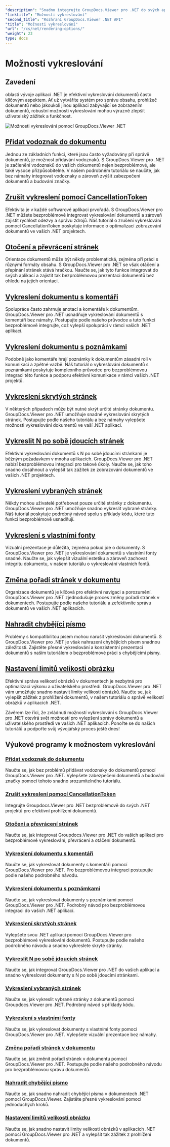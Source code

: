 ```yaml
---
"description": "Snadno integrujte GroupDocs.Viewer pro .NET do svých aplikací s návody na možnosti vykreslování, od přidávání vodoznaků až po úpravu písem."
"linktitle": "Možnosti vykreslování"
"second_title": "Rozhraní GroupDocs.Viewer .NET API"
"title": "Možnosti vykreslování"
"url": "/cs/net/rendering-options/"
"weight": 23
type: docs
---
```

# Možnosti vykreslování


## Zavedení

oblasti vývoje aplikací .NET je efektivní vykreslování dokumentů často klíčovým aspektem. Ať už vytváříte systém pro správu obsahu, prohlížeč dokumentů nebo jakoukoli jinou aplikaci zabývající se zobrazením dokumentů, robustní možnosti vykreslování mohou výrazně zlepšit uživatelský zážitek a funkčnost.

![Možnosti vykreslování pomocí GroupDocs.Viewer .NET](/viewer/rendering-options/image.png)

## [Přidat vodoznak do dokumentu](./add-watermark/)

Jednou ze základních funkcí, které jsou často vyžadovány při správě dokumentů, je možnost přidávání vodoznaků. S GroupDocs.Viewer pro .NET je začlenění vodoznaků do vašich dokumentů nejen bezproblémové, ale také vysoce přizpůsobitelné. V našem podrobném tutoriálu se naučíte, jak bez námahy integrovat vodoznaky a zároveň zvýšit zabezpečení dokumentů a budování značky.

## [Zrušit vykreslení pomocí CancellationToken](./cancel-render-cancellation-token/)

Efektivita je v každé softwarové aplikaci prvořadá. S GroupDocs.Viewer pro .NET můžete bezproblémově integrovat vykreslování dokumentů a zároveň zajistit rychlost odezvy a správu zdrojů. Náš tutoriál o zrušení vykreslování pomocí CancellationToken poskytuje informace o optimalizaci zobrazování dokumentů ve vašich .NET projektech.

## [Otočení a převrácení stránek](./flip-rotate-pages/)

Orientace dokumentů může být někdy problematická, zejména při práci s různými formáty obsahu. S GroupDocs.Viewer pro .NET se však otáčení a přepínání stránek stává hračkou. Naučte se, jak tyto funkce integrovat do svých aplikací a zajistit tak bezproblémovou prezentaci dokumentů bez ohledu na jejich orientaci.

## [Vykreslení dokumentu s komentáři](./render-document-comments/)

Spolupráce často zahrnuje anotaci a komentáře k dokumentům. GroupDocs.Viewer pro .NET usnadňuje vykreslování dokumentů s komentáři bez námahy. Postupujte podle našeho průvodce a tuto funkci bezproblémově integrujte, což vylepší spolupráci v rámci vašich .NET aplikací.

## [Vykreslení dokumentu s poznámkami](./render-document-notes/)

Podobně jako komentáře hrají poznámky k dokumentům zásadní roli v komunikaci a zpětné vazbě. Náš tutoriál o vykreslování dokumentů s poznámkami poskytuje komplexního průvodce pro bezproblémovou integraci této funkce a podporu efektivní komunikace v rámci vašich .NET projektů.

## [Vykreslení skrytých stránek](./render-hidden-pages/)

V některých případech může být nutné skrýt určité stránky dokumentu. GroupDocs.Viewer pro .NET umožňuje snadné vykreslování skrytých stránek. Postupujte podle našeho tutoriálu a bez námahy vylepšete možnosti vykreslování dokumentů ve vaší .NET aplikaci.

## [Vykreslit N po sobě jdoucích stránek](./render-n-consecutive-pages/)

Efektivní vykreslování dokumentů s N po sobě jdoucími stránkami je běžným požadavkem v mnoha aplikacích. GroupDocs.Viewer pro .NET nabízí bezproblémovou integraci pro takové úkoly. Naučte se, jak toho snadno dosáhnout a vylepšit tak zážitek ze zobrazování dokumentů ve vašich .NET projektech.

## [Vykreslení vybraných stránek](./render-selected-pages/)

Někdy mohou uživatelé potřebovat pouze určité stránky z dokumentu. GroupDocs.Viewer pro .NET umožňuje snadno vykreslit vybrané stránky. Náš tutoriál poskytuje podrobný návod spolu s příklady kódu, které tuto funkci bezproblémově usnadňují.

## [Vykreslení s vlastními fonty](./render-custom-fonts/)

Vizuální prezentace je důležitá, zejména pokud jde o dokumenty. S GroupDocs.Viewer pro .NET je vykreslování dokumentů s vlastními fonty snadné. Naučte se, jak vylepšit vizuální estetiku a zároveň zachovat integritu dokumentu, v našem tutoriálu o vykreslování vlastních fontů.

## [Změna pořadí stránek v dokumentu](./reorder-pages/)

Organizace dokumentů je klíčová pro efektivní navigaci a porozumění. GroupDocs.Viewer pro .NET zjednodušuje proces změny pořadí stránek v dokumentech. Postupujte podle našeho tutoriálu a zefektivníte správu dokumentů ve vašich .NET aplikacích.

## [Nahradit chybějící písmo](./replace-missing-font/)

Problémy s kompatibilitou písem mohou narušit vykreslování dokumentů. S GroupDocs.Viewer pro .NET je však nahrazení chybějících písem snadnou záležitostí. Zajistěte přesné vykreslování a konzistentní prezentaci dokumentů s naším tutoriálem o bezproblémové práci s chybějícími písmy.

## [Nastavení limitů velikosti obrázku](./set-image-size-limits/)

Efektivní správa velikostí obrázků v dokumentech je nezbytná pro optimalizaci výkonu a uživatelského prostředí. GroupDocs.Viewer pro .NET vám umožňuje snadno nastavit limity velikosti obrázků. Naučte se, jak vylepšit zážitek z prohlížení dokumentů, v našem tutoriálu o správě velikostí obrázků v aplikacích .NET.

Závěrem lze říci, že zvládnutí možností vykreslování s GroupDocs.Viewer pro .NET otevírá svět možností pro vylepšení správy dokumentů a uživatelského prostředí ve vašich .NET aplikacích. Ponořte se do našich tutoriálů a podpořte svůj vývojářský proces ještě dnes!
## Výukové programy k možnostem vykreslování
### [Přidat vodoznak do dokumentu](./add-watermark/)
Naučte se, jak bez problémů přidávat vodoznaky do dokumentů pomocí GroupDocs.Viewer pro .NET. Vylepšete zabezpečení dokumentů a budování značky pomocí tohoto snadno srozumitelného tutoriálu.
### [Zrušit vykreslení pomocí CancellationToken](./cancel-render-cancellation-token/)
Integrujte Groupdocs.Viewer pro .NET bezproblémově do svých .NET projektů pro efektivní prohlížení dokumentů.
### [Otočení a převrácení stránek](./flip-rotate-pages/)
Naučte se, jak integrovat Groupdocs.Viewer pro .NET do vašich aplikací pro bezproblémové vykreslování, převrácení a otáčení dokumentů.
### [Vykreslení dokumentu s komentáři](./render-document-comments/)
Naučte se, jak vykreslovat dokumenty s komentáři pomocí GroupDocs.Viewer pro .NET. Pro bezproblémovou integraci postupujte podle našeho podrobného návodu.
### [Vykreslení dokumentu s poznámkami](./render-document-notes/)
Naučte se, jak vykreslovat dokumenty s poznámkami pomocí GroupDocs.Viewer pro .NET. Podrobný návod pro bezproblémovou integraci do vašich .NET aplikací.
### [Vykreslení skrytých stránek](./render-hidden-pages/)
Vylepšete svou .NET aplikaci pomocí GroupDocs.Viewer pro bezproblémové vykreslování dokumentů. Postupujte podle našeho podrobného návodu a snadno vykreslete skryté stránky.
### [Vykreslit N po sobě jdoucích stránek](./render-n-consecutive-pages/)
Naučte se, jak integrovat GroupDocs.Viewer pro .NET do vašich aplikací a snadno vykreslovat dokumenty s N po sobě jdoucími stránkami.
### [Vykreslení vybraných stránek](./render-selected-pages/)
Naučte se, jak vykreslit vybrané stránky z dokumentů pomocí Groupdocs.Viewer pro .NET. Podrobný návod s příklady kódu.
### [Vykreslení s vlastními fonty](./render-custom-fonts/)
Naučte se, jak vykreslovat dokumenty s vlastními fonty pomocí GroupDocs.Viewer pro .NET. Vylepšete vizuální prezentace bez námahy.
### [Změna pořadí stránek v dokumentu](./reorder-pages/)
Naučte se, jak změnit pořadí stránek v dokumentu pomocí GroupDocs.Viewer pro .NET. Postupujte podle našeho podrobného návodu pro bezproblémovou správu dokumentů.
### [Nahradit chybějící písmo](./replace-missing-font/)
Naučte se, jak snadno nahradit chybějící písma v dokumentech .NET pomocí GroupDocs.Viewer. Zajistěte přesné vykreslování pomocí jednoduchých kroků.
### [Nastavení limitů velikosti obrázku](./set-image-size-limits/)
Naučte se, jak snadno nastavit limity velikosti obrázků v aplikacích .NET pomocí GroupDocs.Viewer pro .NET a vylepšit tak zážitek z prohlížení dokumentů.